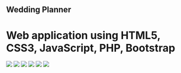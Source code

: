 ## Wedding Planner

# Web application using HTML5, CSS3, JavaScript, PHP, Bootstrap

<img src="./src/assets/readme/Screenshot_1.png">

<img src="./src/assets/readme/Screenshot_2.png">

<img src="./src/assets/readme/Screenshot_3.png">

<img src="./src/assets/readme/Screenshot_4.png">

<img src="./src/assets/readme/Screenshot_5.png">

<img src="./src/assets/readme/Screenshot_6.png">